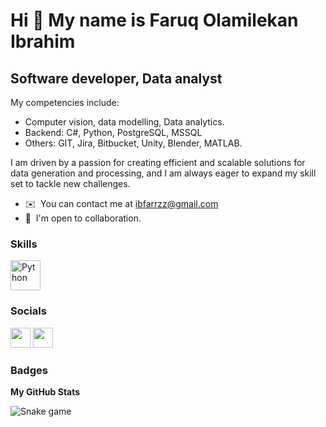 Hi 👋 My name is Faruq Olamilekan Ibrahim
=============================

Software developer, Data analyst
-----------------------

My competencies include:

- Computer vision, data modelling, Data analytics.
-  Backend: C#, Python, PostgreSQL, MSSQL
- Others: GIT, Jira, Bitbucket, Unity, Blender, MATLAB.


I am driven by a passion for creating efficient and scalable solutions for data generation and processing, and I am always eager to expand my skill set to tackle new challenges.

* ✉️  You can contact me at [ibfarrzz@gmail.com](mailto:ibfarrzz@gmail.com)
* 🤝  I'm open to collaboration.


### Skills

<p align="left">
  <a href="https://www.python.org/" target="_blank" rel="noreferrer"><img src="https://raw.githubusercontent.com/danielcranney/readme-generator/main/public/icons/skills/python-colored.svg" width="48" height="48" alt="Python" /></a>




### Socials

<p align="left">
  <a href="https://www.github.com/faruqibrahim" target="_blank" rel="noreferrer"><img src="https://raw.githubusercontent.com/danielcranney/readme-generator/main/public/icons/socials/github.svg" width="32" height="32" /></a>
  <a href="https://https://www.linkedin.com/in/ibrahim-faruq-3a38aa159/" target="_blank" rel="noreferrer"><img src="https://raw.githubusercontent.com/danielcranney/readme-generator/main/public/icons/socials/linkedin.svg" width="32" height="32" /></a>
</p>


### Badges

<b>My GitHub Stats</b>

![Snake game](https://raw.githubusercontent.com///output/github-contribution-grid-snake.svg)

